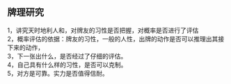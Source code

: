 ## 牌理研究
1，讲究天时地利人和，对牌友的习性是否把握，对概率是否进行了评估  
2，概率评估的依据：牌友的习性，一般的人性，出牌的动作是否可以推理出其接下来的动作，    
3，下一张出什么，是否经过了仔细的评估。    
4，自己具有什么样的习性，是否可以克制。    
5，对方是可靠。实力是否值得信耐。      
